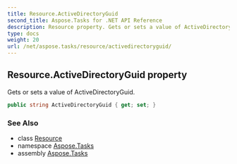 ```yaml
---
title: Resource.ActiveDirectoryGuid
second_title: Aspose.Tasks for .NET API Reference
description: Resource property. Gets or sets a value of ActiveDirectoryGuid
type: docs
weight: 20
url: /net/aspose.tasks/resource/activedirectoryguid/
---
```

## Resource.ActiveDirectoryGuid property

Gets or sets a value of ActiveDirectoryGuid.

```csharp
public string ActiveDirectoryGuid { get; set; }
```

### See Also

* class [Resource](../)
* namespace [Aspose.Tasks](../../resource/)
* assembly [Aspose.Tasks](../../../)


